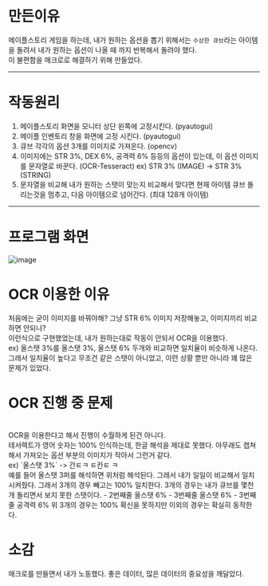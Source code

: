 # 만든이유
메이플스토리 게임을 하는데, 내가 원하는 옵션을 뽑기 위해서는 `수상한 큐브`라는 아이템을 돌려서 내가 원하는 옵션이 나올 때 까지 반복해서 돌려야 했다. <br>
이 불편함을 매크로로 해결하기 위해 만들었다.

---
# 작동원리
1. 메이플스토리 화면을 모니터 상단 왼쪽에 고정시킨다. (pyautogui)
2. 메이플 인벤토리 창을 화면에 고정 시킨다. (pyautogui)
3. 큐브 각각의 옵션 3개를 이미지로 가져온다. (opencv)
4. 이미지에는 STR 3%, DEX 6%, 공격력 6% 등등의 옵션이 있는데, 이 옵션 이미지를 문자열로 바꾼다. (OCR-Tesseract)
   ex) STR 3% (IMAGE) -> STR 3% (STRING)
5. 문자열을 비교해 내가 원하는 스탯이 맞는지 비교해서 맞다면 현재 아이템 큐브 돌리는것을 멈추고, 다음 아이템으로 넘어간다. (최대 128개 아이템)
---
# 프로그램 화면
![image](https://github.com/minseojo/maple-macro/assets/64322765/a2148885-52c5-4a7c-9f11-7c8d95063967)

# OCR 이용한 이유 
처음에는 굳이 이미지를 바꿔야해? 그냥 STR 6% 이미지 저장해놓고, 이미지끼리 비교하면 안되나? <br>
이런식으로 구현했었는데, 내가 원하는대로 작동이 안되서 OCR을 이용했다. <br>
ex) 올스탯 3%를 올스탯 3%, 올스탯 6% 두개와 비교하면 일치율이 비슷하게 나온다. <br> 
그래서 일치율이 높다고 무조건 같은 스탯이 아니었고, 이런 상황 뿐만 아니라 꽤 많은 문제가 있었다. <br>

# OCR 진행 중 문제
<br>
OCR을 이용한다고 해서 진행이 수월하게 된건 아니다. <br>
테서렉트가 영어 숫자는 100% 인식하는데, 한글 해석을 제대로 못했다. 아무래도 캡쳐해서 가져오는 옵션 부분의 이미지가 작아서 그런거 같다. <br>
ex) `올스탯 3%` -> 간ㅌㅋ ㅌ칸ㅌ ㅋ <br>
예를 들어 올스탯 3퍼를 해석하면 위처럼 해석된다. 그래서 내가 일일이 비교해서 일치 시켜줬다. 그래서 3개의 경우 빼고는 100% 일치한다. 3개의 경우는 내가 큐브를 몇천개 돌리면서 보지 못한 스탯이다.
- 2번째줄 올스탯 6%
- 3번째줄 올스탯 6%
- 3번째줄 공격력 6%
위 3개의 경우는 100% 확신을 못하지만 이외의 경우는 확실히 동작한다. <br>

# 소감
매크로를 만들면서 내가 노동했다. 좋은 데이터, 많은 데이터의 중요성을 깨달았다.
